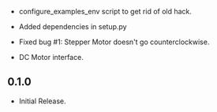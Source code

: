 * configure_examples_env script to get rid of old hack.

* Added dependencies in setup.py

* Fixed bug #1: Stepper Motor doesn't go counterclockwise.

* DC Motor interface.

0.1.0
-----

* Initial Release.
